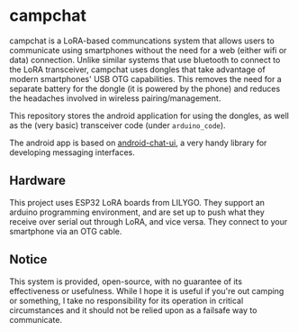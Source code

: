 # campchat

campchat is a LoRA-based communcations system that allows users to communicate using smartphones without the need for a web (either wifi or data) connection. Unlike similar systems that use bluetooth to connect to the LoRA transceiver, campchat uses dongles that take advantage of modern smartphones' USB OTG capabilities. This removes the need for a separate battery for the dongle (it is powered by the phone) and reduces the headaches involved in wireless pairing/management.  

This repository stores the android application for using the dongles, as well as the (very basic) transceiver code (under `arduino_code`). 

The android app is based on [android-chat-ui](https://github.com/timigod/android-chat-ui), a very handy library for developing messaging interfaces. 

## Hardware
This project uses ESP32 LoRA boards from LILYGO. They support an arduino programming environment, and are set up to push what they receive over serial out through LoRA, and vice versa. They connect to your smartphone via an OTG cable.  

## Notice
This system is provided, open-source, with no guarantee of its effectiveness or usefulness. While I hope it is useful if you're out camping or something, I take no responsibility for its operation in critical circumstances and it should not be relied upon as a failsafe way to communicate.
